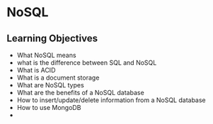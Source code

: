 # NoSQL

## Learning Objectives

- What NoSQL means
- what is the difference between SQL and NoSQL
- What is ACID
- What is a document storage
- What are NoSQL types
- What are the benefits of a NoSQL database
- How to insert/update/delete information from a NoSQL database
- How to use MongoDB
-
